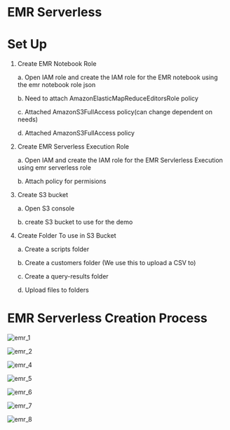 # EMR Serverless

# Set Up
1.	Create EMR Notebook Role

	a.	Open IAM role and create the IAM role for the EMR notebook using the emr notebook role json
	
	b.	Need to attach AmazonElasticMapReduceEditorsRole policy

	c.	Attached AmazonS3FullAccess policy(can change dependent on needs)
	
	d.	Attached AmazonS3FullAccess policy

2.	Create EMR Serverless Execution Role

	a.	Open IAM and create the IAM role for the EMR Servlerless Execution using emr serverless role
	
	b.	Attach policy for permisions
	
3.	Create S3 bucket

	a.	Open S3 console
	
	b.	create S3 bucket to use for the demo

4.	Create Folder To use in S3 Bucket

	a.	Create a scripts folder
	
	b.	Create a customers folder (We use this to upload a CSV to)
	
	c.	Create a query-results folder
	
	d.	Upload files to folders

# EMR Serverless Creation Process

![emr_1](https://user-images.githubusercontent.com/64408106/230758360-4824c1b8-06a6-4c6a-ac04-c2393ce0bd3b.jpg)

![emr_2](https://user-images.githubusercontent.com/64408106/230758373-542e3a01-bfac-4edc-8c8e-f9ad7f46f633.jpg)

![emr_4](https://user-images.githubusercontent.com/64408106/230758384-25099fdc-43cb-465c-a11f-8052051b2caf.jpg)

![emr_5](https://user-images.githubusercontent.com/64408106/230758393-f9545ea1-4827-4985-8734-6fd73a16f387.jpg)

![emr_6](https://user-images.githubusercontent.com/64408106/230758409-e6d34768-1d9a-4192-b4bd-3db7a3d0a54e.jpg)

![emr_7](https://user-images.githubusercontent.com/64408106/230758430-50f83861-c389-4984-ab15-27a397d82012.jpg)

![emr_8](https://user-images.githubusercontent.com/64408106/230758441-f432ef12-a666-474c-a909-816601964f9e.jpg)










